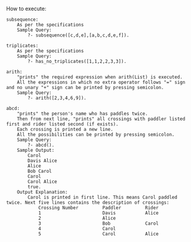 How to execute:

    subsequence:
        As per the specifications
        Sample Query:
            ?- subsequence([c,d,e],[a,b,c,d,e,f]).

    triplicates:
        As per the specifications
        Sample Query:
            ?- has_no_triplicates([1,1,2,2,3,3]).

    arith:
        "prints" the required expression when arith(List) is executed.
        All the expressions in which no extra operator follows "=" sign and no unary "+" sign can be printed by pressing semicolon.
        Sample Query:
            ?- arith([2,3,4,6,9]).

    abcd:
        "prints" the person's name who has paddles twice.
        Then from next line, "prints" all crossings with paddler listed first and rider listed second (if exists).
        Each crossing is printed a new line.
        All the possibilities can be printed by pressing semicolon.
        Sample Query:
            ?- abcd().
        Sample Output:
            Carol
            Davis Alice
            Alice
            Bob Carol
            Carol
            Carol Alice
            true.
        Output Explanation:
            Carol is printed in first line. This means Carol paddled twice. Next five lines contains the description of crossings:
                Crossing Number         Paddler         Rider
                1                       Davis           Alice
                2                       Alice
                3                       Bob             Carol
                4                       Carol
                5                       Carol           Alice
